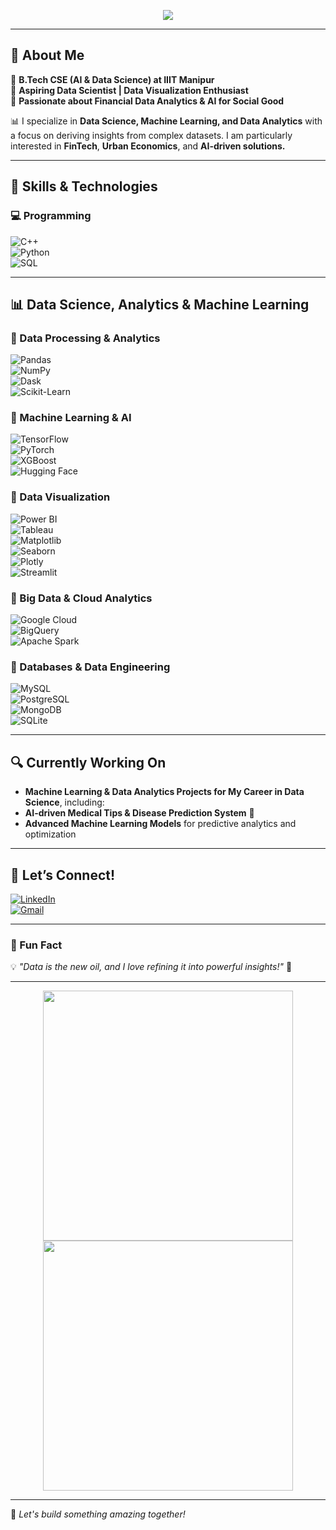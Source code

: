 <!-- Banner -->
<p align="center">
  <img src="https://readme-typing-svg.herokuapp.com?font=Fira+Code&weight=500&size=24&pause=1000&color=00C9FF&center=true&vCenter=true&width=700&lines=Hello%2C+I'm+Yashwanth+Sai+Kasarabada!;Aspiring+Data+Scientist+%7C+AI+%26+FinTech+Enthusiast;Turning+Data+Into+Insights!">
</p>

---

## 🌟 About Me  
🔹 **B.Tech CSE (AI & Data Science) at IIIT Manipur**  
🔹 **Aspiring Data Scientist | Data Visualization Enthusiast**  
🔹 **Passionate about Financial Data Analytics & AI for Social Good**  

📊 I specialize in **Data Science, Machine Learning, and Data Analytics** with a focus on deriving insights from complex datasets. I am particularly interested in **FinTech**, **Urban Economics**, and **AI-driven solutions.**  

---

## 🚀 Skills & Technologies  

### 💻 Programming  
![C++](https://img.shields.io/badge/C++-00599C?style=flat-square&logo=c%2B%2B&logoColor=white)  
![Python](https://img.shields.io/badge/Python-3776AB?style=flat-square&logo=python&logoColor=white)  
![SQL](https://img.shields.io/badge/SQL-4479A1?style=flat-square&logo=mysql&logoColor=white)  

---

## 📊 Data Science, Analytics & Machine Learning  

### 🔹 Data Processing & Analytics  
![Pandas](https://img.shields.io/badge/Pandas-150458?style=flat-square&logo=pandas&logoColor=white)  
![NumPy](https://img.shields.io/badge/NumPy-013243?style=flat-square&logo=numpy&logoColor=white)  
![Dask](https://img.shields.io/badge/Dask-EE6A00?style=flat-square&logo=dask&logoColor=white)  
![Scikit-Learn](https://img.shields.io/badge/Scikit--Learn-F7931E?style=flat-square&logo=scikit-learn&logoColor=white)  

### 🔹 Machine Learning & AI  
![TensorFlow](https://img.shields.io/badge/TensorFlow-FF6F00?style=flat-square&logo=tensorflow&logoColor=white)  
![PyTorch](https://img.shields.io/badge/PyTorch-EE4C2C?style=flat-square&logo=pytorch&logoColor=white)  
![XGBoost](https://img.shields.io/badge/XGBoost-AA4A44?style=flat-square&logo=xgboost&logoColor=white)  
![Hugging Face](https://img.shields.io/badge/Hugging%20Face-FCC624?style=flat-square&logo=huggingface&logoColor=black)  

### 🔹 Data Visualization  
![Power BI](https://img.shields.io/badge/Power%20BI-F2C811?style=flat-square&logo=powerbi&logoColor=black)  
![Tableau](https://img.shields.io/badge/Tableau-E97627?style=flat-square&logo=tableau&logoColor=white)  
![Matplotlib](https://img.shields.io/badge/Matplotlib-11557C?style=flat-square&logo=python&logoColor=white)  
![Seaborn](https://img.shields.io/badge/Seaborn-3782E5?style=flat-square&logo=python&logoColor=white)  
![Plotly](https://img.shields.io/badge/Plotly-3F4F75?style=flat-square&logo=plotly&logoColor=white)  
![Streamlit](https://img.shields.io/badge/Streamlit-FF4B4B?style=flat-square&logo=streamlit&logoColor=white)  

### 🔹 Big Data & Cloud Analytics  
![Google Cloud](https://img.shields.io/badge/Google%20Cloud-4285F4?style=flat-square&logo=google-cloud&logoColor=white)  
![BigQuery](https://img.shields.io/badge/BigQuery-669DF6?style=flat-square&logo=google-cloud&logoColor=white)  
![Apache Spark](https://img.shields.io/badge/Apache%20Spark-FDBA21?style=flat-square&logo=apachespark&logoColor=black)  

### 🔹 Databases & Data Engineering  
![MySQL](https://img.shields.io/badge/MySQL-4479A1?style=flat-square&logo=mysql&logoColor=white)  
![PostgreSQL](https://img.shields.io/badge/PostgreSQL-316192?style=flat-square&logo=postgresql&logoColor=white)  
![MongoDB](https://img.shields.io/badge/MongoDB-47A248?style=flat-square&logo=mongodb&logoColor=white)  
![SQLite](https://img.shields.io/badge/SQLite-003B57?style=flat-square&logo=sqlite&logoColor=white)  

---

## 🔍 Currently Working On  
- **Machine Learning & Data Analytics Projects for My Career in Data Science**, including:     
- **AI-driven Medical Tips & Disease Prediction System** 🏥  
- **Advanced Machine Learning Models** for predictive analytics and optimization  

---

## 🤝 Let’s Connect!  
[![LinkedIn](https://img.shields.io/badge/LinkedIn-0A66C2?style=flat-square&logo=linkedin&logoColor=white)](https://www.linkedin.com/in/yashwanth-sai-kasarabada-ba4265258/)  
[![Gmail](https://img.shields.io/badge/Gmail-D14836?style=flat-square&logo=gmail&logoColor=white)](mailto:yashwanthkasarabada@gmail.com)  

---

### 🎯 Fun Fact  
💡 *"Data is the new oil, and I love refining it into powerful insights!"* 🚀  

---

<p align="center">
  <img src="https://github-readme-stats.vercel.app/api?username=yashhackz360&show_icons=true&theme=radical" width="400px">
  <img src="https://github-readme-streak-stats.herokuapp.com/?user=yashhackz360&theme=radical" width="400px">
</p>

---

🚀 _Let's build something amazing together!_  
